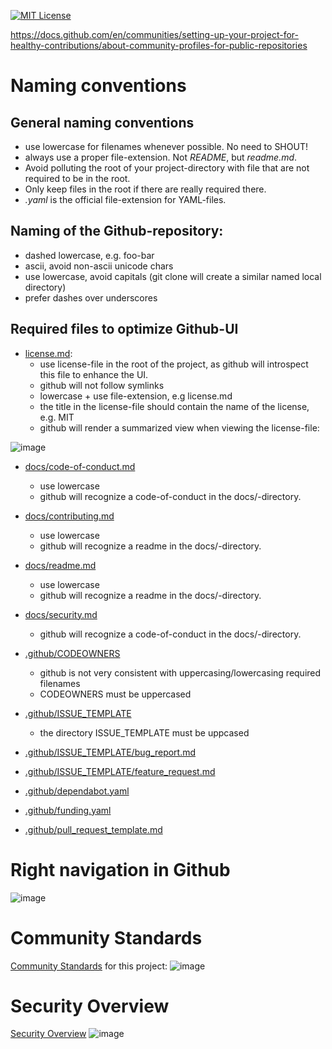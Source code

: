 [![MIT License](https://img.shields.io/badge/license-MIT-blue.svg)](https://github.com/libranet/minimal-github-project/blob/main/docs/license.md)


https://docs.github.com/en/communities/setting-up-your-project-for-healthy-contributions/about-community-profiles-for-public-repositories

# Naming conventions

## General naming conventions
 - use lowercase for filenames whenever possible. No need to SHOUT!
 - always use a proper file-extension. Not *README*, but *readme.md*.
 - Avoid polluting the root of your project-directory with file that are not required to be in the root.
 - Only keep files in the root if there are really required there.
 - *.yaml* is the official file-extension for YAML-files.

## Naming of the Github-repository: 
  - dashed lowercase, e.g. foo-bar
  - ascii, avoid non-ascii unicode chars
  - use lowercase, avoid capitals (git clone will create a similar named local directory)
  - prefer dashes over underscores

## Required files to optimize Github-UI

- [license.md](https://github.com/libranet/minimal-github-project/blob/main/license.md): 
  - use license-file in the root of the project, as github will introspect this file to enhance the UI.
  - github will not follow symlinks
  - lowercase + use file-extension, e.g license.md
  - the title in the license-file should contain the name of the license, e.g. MIT
  - github will render a summarized view when viewing the license-file:

![image](https://user-images.githubusercontent.com/469509/230784593-b184c331-cea9-4f0c-a215-4ef7c70425d5.png)

- [docs/code-of-conduct.md]()
  - use lowercase
  - github will recognize a code-of-conduct in the docs/-directory.

- [docs/contributing.md](https://github.com/libranet/minimal-github-project/blob/main/docs/contributing.md)
  - use lowercase
  -  github will recognize a readme in the docs/-directory.

- [docs/readme.md](https://github.com/libranet/minimal-github-project/blob/main/docs/readme.md)
  - use lowercase
  - github will recognize a readme in the docs/-directory.

- [docs/security.md](https://github.com/libranet/minimal-github-project/blob/main/docs/security.md)
  - github will recognize a code-of-conduct in the docs/-directory.

- [.github/CODEOWNERS](https://github.com/libranet/minimal-github-project/blob/main/.github/CODEOWNERS)
  - github is not very consistent with uppercasing/lowercasing required filenames
  - CODEOWNERS must be uppercased
- [.github/ISSUE_TEMPLATE]()
  - the directory ISSUE_TEMPLATE must be uppcased 
- [.github/ISSUE_TEMPLATE/bug_report.md](https://github.com/libranet/minimal-github-project/blob/main/.github/ISSUE_TEMPLATE/bug_report.md)
- [.github/ISSUE_TEMPLATE/feature_request.md](https://github.com/libranet/minimal-github-project/blob/main/.github/ISSUE_TEMPLATE/feature_request.md)
- [.github/dependabot.yaml](https://github.com/libranet/minimal-github-project/blob/main/.github/dependabot.yaml)
- [.github/funding.yaml](https://github.com/libranet/minimal-github-project/blob/main/.github/funding.yaml)
- [.github/pull_request_template.md](https://github.com/libranet/minimal-github-project/blob/main/.github/pull_request_template.md)


# Right navigation in Github

![image](https://user-images.githubusercontent.com/469509/230785019-e9c0d1cf-3e9e-4392-bf53-f3502ee9a86d.png)

# Community Standards
[Community Standards](https://github.com/libranet/minimal-github-project/community)  for this project:
![image](https://user-images.githubusercontent.com/469509/230785567-acd9a9ff-27c3-454c-ab04-d379bce66814.png)

# Security Overview
[Security Overview](https://github.com/libranet/minimal-github-project/security)
![image](https://user-images.githubusercontent.com/469509/230786006-2baebd8a-d07e-42a8-9ffd-877d24b2df1b.png)



